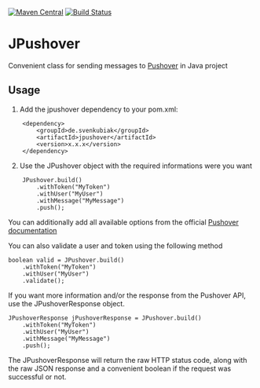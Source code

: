 [![Maven Central](https://maven-badges.herokuapp.com/maven-central/de.svenkubiak/jpushover/badge.svg)](https://maven-badges.herokuapp.com/maven-central/de.svenkubiak/jpushover)
[![Build Status](https://secure.travis-ci.org/svenkubiak/JPushover.png?branch=master)](http://travis-ci.org/svenkubiak/JPushover)


JPushover
================

Convenient class for sending messages to [Pushover][1] in Java project

Usage
------------------

1) Add the jpushover dependency to your pom.xml:
```
    <dependency>
        <groupId>de.svenkubiak</groupId>
        <artifactId>jpushover</artifactId>
        <version>x.x.x</version>
    </dependency>
```
2) Use the JPushover object with the required informations were you want
```
	JPushover.build()
		.withToken("MyToken")
		.withUser("MyUser")
		.withMessage("MyMessage")
		.push();
```		
You can additionally add all available options from the official [Pushover documentation][2]	

You can also validate a user and token using the following method

	boolean valid = JPushover.build()
		.withToken("MyToken")
		.withUser("MyUser")
		.validate();
		
If you want more information and/or the response from the Pushover API, use the JPushoverResponse object.

	JPushoverResponse jPushoverResponse = JPushover.build()
		.withToken("MyToken")
		.withUser("MyUser")
		.withMessage("MyMessage")
		.push();
		
The JPushoverResponse will return the raw HTTP status code, along with the raw JSON response and a convenient boolean if the request was successful or not.	

[1]: https://pushover.net
[2]: https://pushover.net/api
